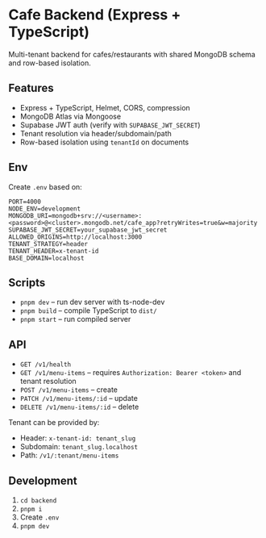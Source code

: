 # Cafe Backend (Express + TypeScript)

Multi-tenant backend for cafes/restaurants with shared MongoDB schema and row-based isolation.

## Features
- Express + TypeScript, Helmet, CORS, compression
- MongoDB Atlas via Mongoose
- Supabase JWT auth (verify with `SUPABASE_JWT_SECRET`)
- Tenant resolution via header/subdomain/path
- Row-based isolation using `tenantId` on documents

## Env
Create `.env` based on:

```
PORT=4000
NODE_ENV=development
MONGODB_URI=mongodb+srv://<username>:<password>@<cluster>.mongodb.net/cafe_app?retryWrites=true&w=majority
SUPABASE_JWT_SECRET=your_supabase_jwt_secret
ALLOWED_ORIGINS=http://localhost:3000
TENANT_STRATEGY=header
TENANT_HEADER=x-tenant-id
BASE_DOMAIN=localhost
```

## Scripts
- `pnpm dev` – run dev server with ts-node-dev
- `pnpm build` – compile TypeScript to `dist/`
- `pnpm start` – run compiled server

## API
- `GET /v1/health`
- `GET /v1/menu-items` – requires `Authorization: Bearer <token>` and tenant resolution
- `POST /v1/menu-items` – create
- `PATCH /v1/menu-items/:id` – update
- `DELETE /v1/menu-items/:id` – delete

Tenant can be provided by:
- Header: `x-tenant-id: tenant_slug`
- Subdomain: `tenant_slug.localhost`
- Path: `/v1/:tenant/menu-items`

## Development
1. `cd backend`
2. `pnpm i`
3. Create `.env`
4. `pnpm dev`




